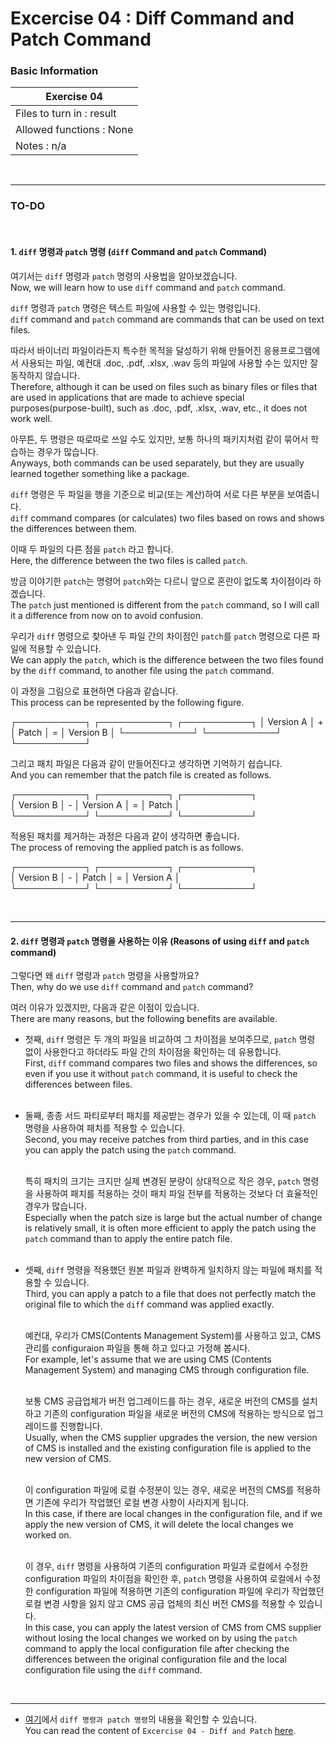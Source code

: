# Excercise 04 : Diff Command and Patch Command

### Basic Information

| Exercise 04                    |
|--------------------------------|
| Files to turn in : result					 |
| Allowed functions : None				   |
| Notes : n/a							             |

<br>

---
### TO-DO

<br>

#### 1. `diff` 명령과 `patch` 명령 (`diff` Command and `patch` Command)

여기서는 `diff` 명령과 `patch` 명령의 사용법을 알아보겠습니다.<br>
Now, we will learn how to use `diff` command and `patch` command.

`diff` 명령과 `patch` 명령은 텍스트 파일에 사용할 수 있는 명령입니다.<br>
`diff` command and `patch` command are commands that can be used on text files.<br>

따라서 바이너리 파일이라든지 특수한 목적을 달성하기 위해 만들어진 응용프로그램에서 사용되는 파일, 예컨대 .doc, .pdf, .xlsx, .wav 등의 파일에 사용할 수는 있지만 잘 동작하지 않습니다.<br>
Therefore, although it can be used on files such as binary files or files that are used in applications that are made to achieve special purposes(purpose-built), such as .doc, .pdf, .xlsx, .wav, etc., it does not work well.

아무튼, 두 명령은 따로따로 쓰일 수도 있지만, 보통 하나의 패키지처럼 같이 묶어서 학습하는 경우가 많습니다.<br>
Anyways, both commands can be used separately, but they are usually learned together something like a package.<br>

`diff` 명령은 두 파일을 행을 기준으로 비교(또는 계산)하여 서로 다른 부분을 보여줍니다.<br>
`diff` command compares (or calculates) two files based on rows and shows the differences between them.<br>

이때 두 파일의 다른 점을 `patch` 라고 합니다.<br>
Here, the difference between the two files is called `patch`.<br>

방금 이야기한 `patch`는 명령어 `patch`와는 다르니 앞으로 혼란이 없도록 차이점이라 하겠습니다.<br>
The `patch` just mentioned is different from the `patch` command, so I will call it a difference from now on to avoid confusion.<br>

우리가 `diff` 명령으로 찾아낸 두 파일 간의 차이점인 `patch`를 `patch` 명령으로 다른 파일에 적용할 수 있습니다.<br>
We can apply the `patch`, which is the difference between the two files found by the `diff` command, to another file using the `patch` command.<br>

이 과정을 그림으로 표현하면 다음과 같습니다.<br>
This process can be represented by the following figure.<br>

┌───────────┐   ┌───────────┐   ┌───────────┐
│ Version A │ + │   Patch   │ = │ Version B │
└───────────┘   └───────────┘   └───────────┘

그리고 패치 파일은 다음과 같이 만들어진다고 생각하면 기억하기 쉽습니다.<br>
And you can remember that the patch file is created as follows.<br>

┌───────────┐   ┌───────────┐   ┌───────────┐<br>
│ Version B │ - │ Version A │ = │   Patch   │<br>
└───────────┘   └───────────┘   └───────────┘<br>

적용된 패치를 제거하는 과정은 다음과 같이 생각하면 좋습니다.<br>
The process of removing the applied patch is as follows.<br>

┌───────────┐   ┌───────────┐   ┌───────────┐<br>
│ Version B │ - │   Patch   │ = │ Version A │<br>
└───────────┘   └───────────┘   └───────────┘<br>

<br>

---

#### 2. `diff` 명령과 `patch` 명령을 사용하는 이유 (Reasons of using `diff` and `patch` command)

그렇다면 왜 `diff` 명령과 `patch` 명령을 사용할까요?<br>
Then, why do we use `diff` command and `patch` command?

여러 이유가 있겠지만, 다음과 같은 이점이 있습니다.<br>
There are many reasons, but the following benefits are available.

* 첫째, `diff` 명령은 두 개의 파일을 비교하여 그 차이점을 보여주므로, `patch` 명령 없이 사용한다고 하더라도 파일 간의 차이점을 확인하는 데 유용합니다.<br>
  First, `diff` command compares two files and shows the differences, so even if you use it without `patch` command, it is useful to check the differences between files.<br><br>

* 둘째, 종종 서드 파티로부터 패치를 제공받는 경우가 있을 수 있는데, 이 때 `patch` 명령을 사용하여 패치를 적용할 수 있습니다.<br>
  Second, you may receive patches from third parties, and in this case you can apply the patch using the `patch` command.<br><br>

  특히 패치의 크기는 크지만 실제 변경된 분량이 상대적으로 작은 경우, `patch` 명령을 사용하여 패치를 적용하는 것이 패치 파일 전부를 적용하는 것보다 더 효율적인 경우가 많습니다.<br>
  Especially when the patch size is large but the actual number of change is relatively small, it is often more efficient to apply the patch using the `patch` command than to apply the entire patch file.<br><br>

* 셋째, `diff` 명령을 적용했던 원본 파일과 완벽하게 일치하지 않는 파일에 패치를 적용할 수 있습니다.<br>
  Third, you can apply a patch to a file that does not perfectly match the original file to which the `diff` command was applied exactly.<br><br>

  예컨대, 우리가 CMS(Contents Management System)를 사용하고 있고, CMS 관리를 configuraion 파일을 통해 하고 있다고 가정해 봅시다.<br>
  For example, let's assume that we are using CMS (Contents Management System) and managing CMS through configuration file.<br><br>

  보통 CMS 공급업체가 버전 업그레이드를 하는 경우, 새로운 버전의 CMS를 설치하고 기존의 configuration 파일을 새로운 버전의 CMS에 적용하는 방식으로 업그레이드를 진행합니다.<br>
  Usually, when the CMS supplier upgrades the version, the new version of CMS is installed and the existing configuration file is applied to the new version of CMS.<br><br>

  이 configuration 파일에 로컬 수정분이 있는 경우, 새로운 버전의 CMS를 적용하면 기존에 우리가 작업했던 로컬 변경 사항이 사라지게 됩니다.<br>
  In this case, if there are local changes in the configuration file, and if we apply the new version of CMS, it will delete the local changes we worked on.<br><br>

  이 경우, `diff` 명령을 사용하여 기존의 configuration 파일과 로컬에서 수정한 configuration 파일의 차이점을 확인한 후, `patch` 명령을 사용하여 로컬에서 수정한 configuration 파일에 적용하면 기존의 configuration 파일에 우리가 작업했던 로컬 변경 사항을 잃지 않고 CMS 공급 업체의 최신 버전 CMS를 적용할 수 있습니다.<br>
  In this case, you can apply the latest version of CMS from CMS supplier without losing the local changes we worked on by using the `patch` command to apply the local configuration file after checking the differences between the original configuration file and the local configuration file using the `diff` command.

<br>

---
* [여기](https://github.com/garlicvread/Shell_Scripting/tree/main/ShellScripts/04.DiffAndPatch/Files)에서 `diff 명령과 patch 명령`의 내용을 확인할 수 있습니다.<br>
  You can read the content of `Excercise 04 - Diff and Patch` [here](https://github.com/garlicvread/Shell_Scripting/tree/main/ShellScripts/04.DiffAndPatch/Files).